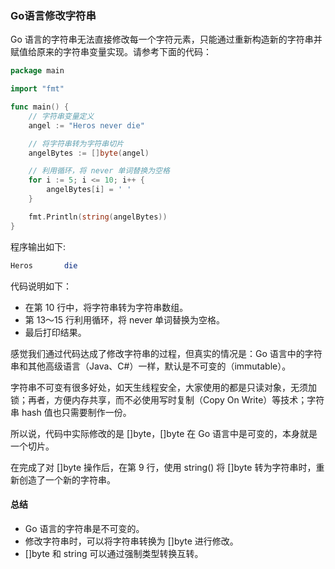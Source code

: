 ### Go语言修改字符串

Go 语言的字符串无法直接修改每一个字符元素，只能通过重新构造新的字符串并赋值给原来的字符串变量实现。请参考下面的代码：

```go
package main

import "fmt"

func main() {
	// 字符串变量定义
	angel := "Heros never die"

	// 将字符串转为字符串切片
	angelBytes := []byte(angel)

	// 利用循环，将 never 单词替换为空格
	for i := 5; i <= 10; i++ {
		angelBytes[i] = ' '
	}

	fmt.Println(string(angelBytes))
}
```

程序输出如下:

```perl
Heros       die
```

代码说明如下：

- 在第 10 行中，将字符串转为字符串数组。
- 第 13～15 行利用循环，将 never 单词替换为空格。
- 最后打印结果。

感觉我们通过代码达成了修改字符串的过程，但真实的情况是：Go 语言中的字符串和其他高级语言（Java、C#）一样，默认是不可变的（immutable）。

字符串不可变有很多好处，如天生线程安全，大家使用的都是只读对象，无须加锁；再者，方便内存共享，而不必使用写时复制（Copy On Write）等技术；字符串 hash 值也只需要制作一份。

所以说，代码中实际修改的是 []byte，[]byte 在 Go 语言中是可变的，本身就是一个切片。

在完成了对 []byte 操作后，在第 9 行，使用 string() 将 []byte 转为字符串时，重新创造了一个新的字符串。

#### 总结

- Go 语言的字符串是不可变的。
- 修改字符串时，可以将字符串转换为 []byte 进行修改。
- []byte 和 string 可以通过强制类型转换互转。